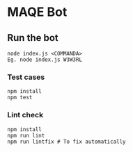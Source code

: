 # MAQE Bot

## Run the bot

```
node index.js <COMMANDA>
Eg. node index.js W3W3RL
```

### Test cases

```
npm install
npm test
```

### Lint check

```
npm install
npm run lint
npm run lintfix # To fix automatically
```